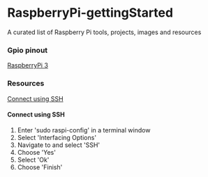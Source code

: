 # RaspberryPi-gettingStarted
A curated list of Raspberry Pi tools, projects, images and resources

### Gpio pinout
[RaspberryPi 3](https://github.com/TommyR22/RaspberryPi-gettingStarted/blob/master/images/pi3_gpio.png)

### Resources
[Connect using SSH](#connect-using-ssh)


#### Connect using SSH
1. Enter 'sudo raspi-config' in a terminal window
2. Select 'Interfacing Options'
3. Navigate to and select 'SSH'
4. Choose 'Yes'
5. Select 'Ok'
6. Choose 'Finish'
